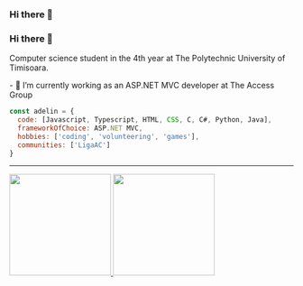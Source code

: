 ### Hi there 👋

<!--
**adelingabriel08/adelingabriel08** is a ✨ _special_ ✨ repository because its `README.md` (this file) appears on your GitHub profile.

Here are some ideas to get you started:


- 🌱 I’m currently learning ...
- 👯 I’m looking to collaborate on ...
- 🤔 I’m looking for help with ...
- 💬 Ask me about ...
- 📫 How to reach me: ...
- 😄 Pronouns: ...
- ⚡ Fun fact: ...
-->

### Hi there 👋

<p>Computer science student in the 4th year at The Polytechnic University of Timisoara.</p>
- 🔭 I’m currently working as an ASP.NET MVC developer at The Access Group

```javascript
const adelin = {
  code: [Javascript, Typescript, HTML, CSS, C, C#, Python, Java],
  frameworkOfChoice: ASP.NET MVC,
  hobbies: ['coding', 'volunteering', 'games'],
  communities: ['LigaAC']
}
```

***

<div>
<a href="https://github.com/adelingabriel08">
  <img src="https://github-readme-stats.vercel.app/api?username=adelingabriel08&show_icons=true&hide_border=true&include_all_commits=true&count_private=true" height="180" />
</a>

<a href="https://github.com/adelingabriel08">
  <img src="https://github-readme-stats.vercel.app/api/top-langs/?username=adelingabriel08&layout=compact&langs_count=5" height="180" />
</a>
</div>
